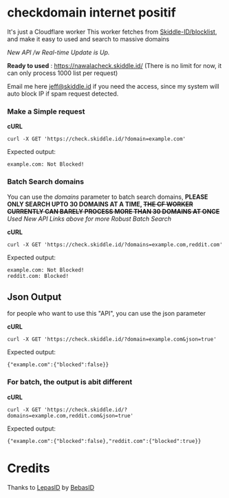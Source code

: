 # checkdomain internet positif
It's just a Cloudflare worker
This worker fetches from [Skiddle-ID/blocklist](https://github.com/Skiddle-ID/blocklist), and make it easy to used and search to massive domains

*New API /w Real-time Update is Up.*

**Ready to used** : https://nawalacheck.skiddle.id/ (There is no limit for now, it can only process 1000 list per request)

Email me here jeff@skiddle.id if you need the access, since my system will auto block IP if spam request detected.

### Make a Simple request
**cURL**
```
curl -X GET 'https://check.skiddle.id/?domain=example.com'
```

Expected output:
```
example.com: Not Blocked!
```

### Batch Search domains
You can use the *domains* parameter to batch search domains, **PLEASE ONLY SEARCH UPTO 30 DOMAINS AT A TIME, ~~THE CF WORKER CURRENTLY CAN BARELY PROCESS MORE THAN 30 DOMAINS AT ONCE~~** *Used New API Links above for more Robust Batch Search*

**cURL**
```
curl -X GET 'https://check.skiddle.id/?domains=example.com,reddit.com'
```

Expected output:
```
example.com: Not Blocked!
reddit.com: Blocked!
```

## Json Output
for people who want to use this "API", you can use the json parameter

**cURL**
```
curl -X GET 'https://check.skiddle.id/?domain=example.com&json=true'
```

Expected output:
```
{"example.com":{"blocked":false}}
```

### For batch, the output is abit different

**cURL**
```
curl -X GET 'https://check.skiddle.id/?domains=example.com,reddit.com&json=true'
```

Expected output:
```
{"example.com":{"blocked":false},"reddit.com":{"blocked":true}}
```

# Credits
Thanks to [LepasID](https://github.com/lepasid) by [BebasID](https://github.com/bebasid)
